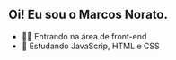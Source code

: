 ## Oi! Eu sou o Marcos Norato.

- 👨‍💻 Entrando na área de front-end
- 🌱 Estudando JavaScrip, HTML e CSS 
